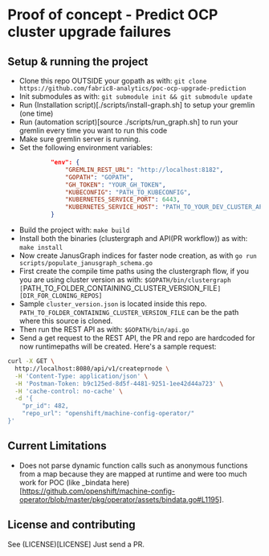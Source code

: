 # Proof of concept - Predict OCP cluster upgrade failures

## Setup & running the project

- Clone this repo OUTSIDE your gopath as with: `git clone https://github.com/fabric8-analytics/poc-ocp-upgrade-prediction`
- Init submodules as with: `git submodule init && git submodule update`
- Run (Installation script)[./scripts/install-graph.sh] to setup your gremlin (one time)
- Run (automation script)[source ./scripts/run_graph.sh] to run your gremlin every time you want to run this code
- Make sure gremlin server is running.
- Set the following environment variables: 
```json
            "env": {
                "GREMLIN_REST_URL": "http://localhost:8182",
                "GOPATH": "GOPATH",
                "GH_TOKEN": "YOUR_GH_TOKEN",
                "KUBECONFIG": "PATH_TO_KUBECONFIG",
                "KUBERNETES_SERVICE_PORT": 6443,
                "KUBERNETES_SERVICE_HOST": "PATH_TO_YOUR_DEV_CLUSTER_API"
            }
```
- Build the project with: `make build`
- Install both the binaries (clustergraph and API(PR workflow)) as with: `make install`
- Now create JanusGraph indices for faster node creation, as with `go run scripts/populate_janusgraph_schema.go`
- First create the compile time paths using the clustergraph flow, if you you are using cluster version  as with: `$GOPATH/bin/clustergraph [`PATH_TO_FOLDER_CONTAINING_CLUSTER_VERSION_FILE`] [DIR_FOR_CLONING_REPOS]`
- Sample `cluster_version.json` is located inside this repo. `PATH_TO_FOLDER_CONTAINING_CLUSTER_VERSION_FILE` can be the path where this source is cloned.
- Then run the REST API as with: `$GOPATH/bin/api.go`
- Send a get request to the REST API, the PR and repo are hardcoded for now runtimepaths will be created. Here's a sample request:
```bash
curl -X GET \
  http://localhost:8080/api/v1/createprnode \
  -H 'Content-Type: application/json' \
  -H 'Postman-Token: b9c125ed-8d5f-4481-9251-1ee42d44a723' \
  -H 'cache-control: no-cache' \
  -d '{
    "pr_id": 482,
    "repo_url": "openshift/machine-config-operator/"
}'
```

## Current Limitations

* Does not parse dynamic function calls such as anonymous functions from a map because they are mapped at runtime and were too much work for POC (like _bindata here)[https://github.com/openshift/machine-config-operator/blob/master/pkg/operator/assets/bindata.go#L1195].

## License and contributing

See (LICENSE)[LICENSE]
Just send a PR.
